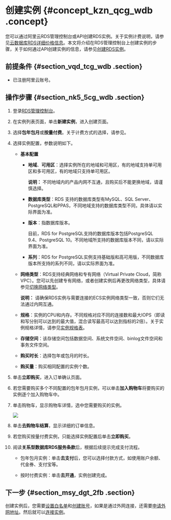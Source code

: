 # 创建实例 {#concept_kzn_qcg_wdb .concept}

您可以通过阿里云RDS管理控制台或API创建RDS实例。关于实例计费说明，请参见[云数据库RDS详细价格信息](https://www.alibabacloud.com/product/apsaradb-for-rds?spm=a3c0i.7938564.220486.8.10521d15zCpnIt#pricing)。本文将介绍在RDS管理控制台上创建实例的步骤，关于如何通过API创建实例的信息，请参见[创建RDS实例](../../../../intl.zh-CN/API参考/实例管理/CreateDBInstance.md#)。

## 前提条件 {#section_vqd_tcg_wdb .section}

-   已注册阿里云账号。

## 操作步骤 {#section_nk5_5cg_wdb .section}

1.  登录[RDS管理控制台](https://rds.console.aliyun.com/?spm=5176.doc43185.2.7.mR2Syx)。
2.  在实例列表页面，单击**新建实例**，进入创建页面。
3.  选择**包年包月**或**按量付费**。关于计费方式的选择，请参见。
4.  选择实例配置，参数说明如下。
    -   **基本配置**
        -   **地域**、**可用区**：选择实例所在的地域和可用区，有的地域支持单可用区和多可用区，有的地域只支持单可用区。

            **说明：** 不同地域内的产品内网不互通，且购买后不能更换地域，请谨慎选择。

        -   **数据库类型**：RDS 支持的数据库类型有MySQL、SQL Server、PostgreSQL和PPAS，不同地域支持的数据库类型不同，具体请以实际界面为准。
        -   **版本**：指数据库版本。

            目前，RDS for PostgreSQL支持的数据库版本包括PostgreSQL 9.4、PostgreSQL 10。不同地域所支持的数据库版本不同，请以实际界面为准。

        -   **系列**：RDS for PostgreSQL实例支持基础版和高可用版，不同数据库版本所支持的系列不同，请以实际界面为准。
    -   **网络类型**：RDS支持经典网络和专有网络（Virtual Private Cloud，简称VPC）。您可以先创建专有网络，或者创建实例后再更改网络类型，具体请参见[切换网络类型](../../../../intl.zh-CN/用户指南/数据库连接/切换网络类型.md#)。

        **说明：** 请确保RDS实例与需要连接的ECS实例网络类型一致，否则它们无法通过内网互通。

    -   **规格**：实例的CPU和内存。不同规格对应不同的连接数和最大IOPS（即读和写分别可以达到的最大值，混合读写最高可以达到指标的2倍）。关于实例规格详情，请参见[实例规格表](../../../../intl.zh-CN/产品简介/实例规格/实例规格表.md#)。
    -   **存储空间**：该存储空间包括数据空间、系统文件空间、binlog文件空间和事务文件空间。
    -   **购买时长**：选择包年或包月的时长。
    -   **购买量**：购买相同配置的实例个数。
5.  单击**立即购买**，进入订单确认页面。
6.  若您需要购买多个不同配置的包年包月实例，可以单击**加入购物车**将要购买的实例逐个加入购物车中。
7.  单击购物车，显示购物车详情，选中您需要购买的实例。

    ![](http://static-aliyun-doc.oss-cn-hangzhou.aliyuncs.com/assets/img/7846/15439927868128_zh-CN.png)

8.  单击**去购物车结算**，显示详细的订单信息。
9.  若您购买按量付费实例，只能选择实例配置后单击**立即购买**。
10. 阅读**关系型数据库RDS服务条款**后，根据后续提示完成支付流程。
    -   包年包月实例：单击**去支付**后，您可以选择付款方式，如使用账户余额、代金券、支付宝等。

    -   按时付费实例：单击**去开通**，实例创建完成。


## 下一步 {#section_msy_dgt_2fb .section}

创建实例后，您需要[设置白名单](intl.zh-CN/快速入门PostgreSQL版/初始化配置/设置白名单.md)和[创建账号](intl.zh-CN/快速入门PostgreSQL版/初始化配置/创建数据库和账号.md)，如果是通过外网连接，还需要[申请外网地址](https://www.alibabacloud.com/help/zh/doc-detail/97738.htm)。然后就可以[连接实例](intl.zh-CN/快速入门PostgreSQL版/连接实例.md)。

